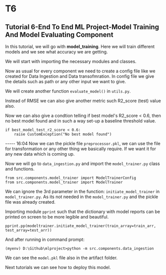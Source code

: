 # T6
## Tutorial 6-End To End ML Project-Model Training And Model Evaluating Component

In this tutorial, we will go with __model_training__. Here we will train different models and we see what accuracy we are getting.

We will start with importing the necessary modules and classes.

Now as usual for every component we need to create a config file like we created for Data Ingestion and Data transofmration.
In config file we give the details such as path or any other input we want to give.

We will create another function `evaluate_model()` in `utils.py`.

Instead of RMSE we can also give another metric such R2_score (test) value also.

Now we can also give a condtion telling if best model's R2_score < 0.6, then no best model found and in such a way set-up a baseline threshold value.

```
if best_model_test_r2_score < 0.6:
    raise CustomException("No best model found")
```

----- 16:04
Now we can the pickle file `preprocessor.pkl`, we can use the file for transformation or any other thing we basically require. If we want it for any new data which is coming up.

Now we will go to `data_ingestion.py` and import the `model_trainer.py` class and functions.

```
from src.components.model_trainer import ModelTrainerConfig
from src.components.model_trainer import ModelTrainer
```

We can ignore the 3rd parameter in the function: `initiate_model_trainer` in `model_trainer.py`.  As its not needed in the `model_trainer.py` and the pickle file was already created.

Importing module `pprint` such that the dictionary with model reports can be printed on screen to be more legible and beautiful.

```
pprint.pp(modeltrainer.initiate_model_trainer(train_array=train_arr, test_array=test_arr))
```

And after running in command prompt:

```
(myenv) D:\Github\mlproject>python -m src.components.data_ingestion
```

We can see the `model.pkl` file also in the artifact folder.

Next tutorials we can see how to deploy this model.

